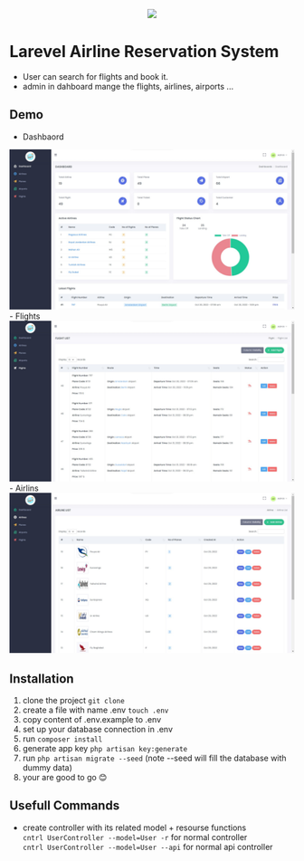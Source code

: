 
<p align="center"><a href="https://laravel.com" target="_blank"><img src="https://raw.githubusercontent.com/laravel/art/master/logo-lockup/5%20SVG/2%20CMYK/1%20Full%20Color/laravel-logolockup-cmyk-red.svg" width="400"></a></p>

# Larevel Airline Reservation System
 - User can search for flights and book it.
 - admin in dahboard mange the flights, airlines, airports ... 
## Demo 
 - Dashbaord 
 <img src="./public/assets/images/demos/dashboard.jpg" alt="dashboard">
 - Flights 
 <img src="./public/assets/images/demos/flights.jpg" alt="flights" >
 - Airlins 
 <img src="./public/assets/images/demos/airlines.jpg" alt="airlines" >




## Installation

1. clone the project `git clone `
2. create a file with name .env `touch .env`
3. copy content of .env.example to .env
4. set up your database connection in .env
5. run `composer install`
6. generate app key `php artisan key:generate`
7. run `php artisan migrate --seed` (note --seed will fill the database with dummy data)
8.  your are good to go 😊

## Usefull Commands

- create controller with its related model + resourse functions <br/>
    `cntrl UserController --model=User -r` for normal controller <br/>
    `cntrl UserController --model=User --api` for normal api controller



